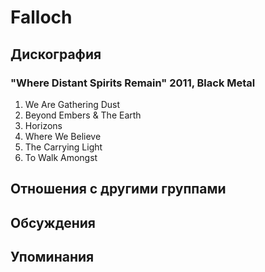 # Falloch



## Дискография

### "Where Distant Spirits Remain" 2011, Black Metal

1. We Are Gathering Dust
2. Beyond Embers & The Earth
3. Horizons
4. Where We Believe
5. The Carrying Light 
6. To Walk Amongst


## Отношения с другими группами


## Обсуждения


## Упоминания

